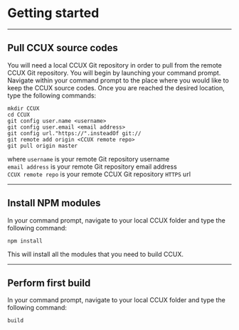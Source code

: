# Getting started

***
## Pull CCUX source codes
You will need a local CCUX Git repository in order to pull from the remote CCUX Git repository. You will begin by launching your command prompt. Navigate within your command prompt to the place where you would like to keep the CCUX source codes. Once you are reached the desired location, type the following commands:

```
mkdir CCUX
cd CCUX
git config user.name <username>
git config user.email <email address>
git config url."https://".insteadOf git://
git remote add origin <CCUX remote repo>
git pull origin master
```

where
`username` is your remote Git repository username  
`email address` is your remote Git repository email address  
`CCUX remote repo` is your remote CCUX Git repository `HTTPS` url

***
## Install NPM modules
In your command prompt, navigate to your local CCUX folder and type the following command:

```
npm install
```

This will install all the modules that you need to build CCUX.

***
## Perform first build
In your command prompt, navigate to your local CCUX folder and type the following command:

```
build
```
